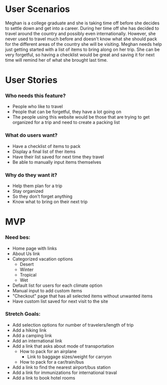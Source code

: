 User Scenarios
=====
Meghan is a college graduate and she is taking time off before she decides to settle down and get into a career. During her time off she has decided to travel around the country and possibly even internationally. However, she never used to travel much before and doesn't know what she should pack for the different areas of the country she will be visiting. Meghan needs help just getting started with a list of items to bring along on her trip. She can be very forgetful, so having a checklist would be great and saving it for next time will remind her of what she brought last time.

User Stories
=====
### Who needs this feature?
  - People who like to travel
  - People that can be forgetful, they have a lot going on
  - The people using this website would be those that are trying to get organized for a trip and need to create a packing list

### What do users want?
  - Have a checklist of items to pack
  - Display a final list of ther items
  - Have their list saved for next time they travel
  - Be able to manually input items themselves

### Why do they want it?
  - Help them plan for a trip
  - Stay organized
  - So they don't forget anything
  - Know what to bring on their next trip

MVP
=====
### Need bes:
  - Home page with links
  - About Us link
  - Categorized vacation options
    - Desert
    - Winter
    - Tropical
    - Wet
  - Default list for users for each climate option
  - Manual input to add custom items
  - "Checkout" page that has all selected items without unwanted items
  - Have custom list saved for next visit to the site

### Stretch Goals:
  - Add selection options for number of travelers/length of trip
  - Add a hiking link
  - Add a camping link
  - Add an international link
  - Add a link that asks about mode of transportation
    - How to pack for an airplane
      - Link to baggage sizes/weight for carryon
    - How to pack for a car/train/bus
  - Add a link to find the nearest airport/bus station 
  - Add a link for immunizations for international traval
  - Add a link to book hotel rooms